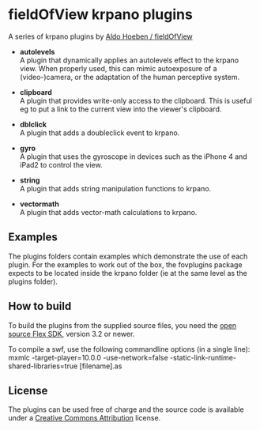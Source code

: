 fieldOfView krpano plugins
==========================

A series of krpano plugins by [Aldo Hoeben / fieldOfView](http://fieldofview.com/)

* **autolevels**  
	A plugin that dynamically applies an autolevels effect to the 
	krpano view. When properly used, this can mimic autoexposure of 
	a (video-)camera, or the adaptation of the human perceptive 
	system. 

* **clipboard**  
	A plugin that provides write-only access to the clipboard. This 
	is useful eg to put a link to the current view into the viewer's 
	clipboard.

* **dblclick**  
	A plugin that adds a doubleclick event to krpano. 

* **gyro**  
	A plugin that uses the gyroscope in devices such as the iPhone 4 
	and iPad2 to control the view.
	
* **string**  
	A plugin that adds string manipulation functions to krpano. 

* **vectormath**  
	A plugin that adds vector-math calculations to krpano.

Examples
--------
The plugins folders contain examples which demonstrate the use of 
each plugin. For the examples to work out of the box, the
fovplugins package expects to be located inside the krpano folder 
(ie at the same level as the plugins folder). 


How to build
------------

To build the plugins from the supplied source files, you need the 
[open source Flex SDK](http://opensource.adobe.com/wiki/display/flexsdk/Flex+SDK), version 3.2 or newer.

To compile a swf, use the following commandline options (in a 
single line):
	mxmlc -target-player=10.0.0 -use-network=false -static-link-runtime-shared-libraries=true [filename].as
 
 
License
-------

The plugins can be used free of charge and the source code is 
available under a [Creative Commons Attribution](http://creativecommons.org/licenses/by/3.0/) license.

 